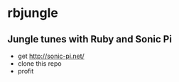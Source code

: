 # rbjungle
## Jungle tunes with Ruby and Sonic Pi

* get http://sonic-pi.net/
* clone this repo
* profit
